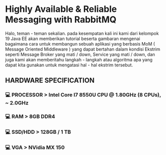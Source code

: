 # Highly Available & Reliable Messaging with RabbitMQ

Halo, teman - teman sekalian. pada kesempatan kali ini kami dari kelompok 19 Java EE akan memberikan tutorial beserta gambaran mengenai bagaimana cara untuk membangun sebuah aplikasi
yang berbasis MoM ( Message Oriented Middleware ) yang dapat bertahan dalam kondisi Ekstrim seperti Message Broker yang mati / down, Service yang mati / down, dan juga kami akan memberitahu
langkah - langkah atau algoritma apa yang dapat kita gunakan untuk mengatasi hal - hal ekstrim tersebut.

## HARDWARE SPECIFICATION
### :computer: PROCESSOR  > Intel Core I7 8550U CPU @ 1.80GHz (8 CPUs), ~ 2.0GHz
### :computer: RAM  > 8GB DDR4
### :computer: SSD/HDD  > 128GB / 1 TB
### :computer: VGA  > NVidia MX 150
